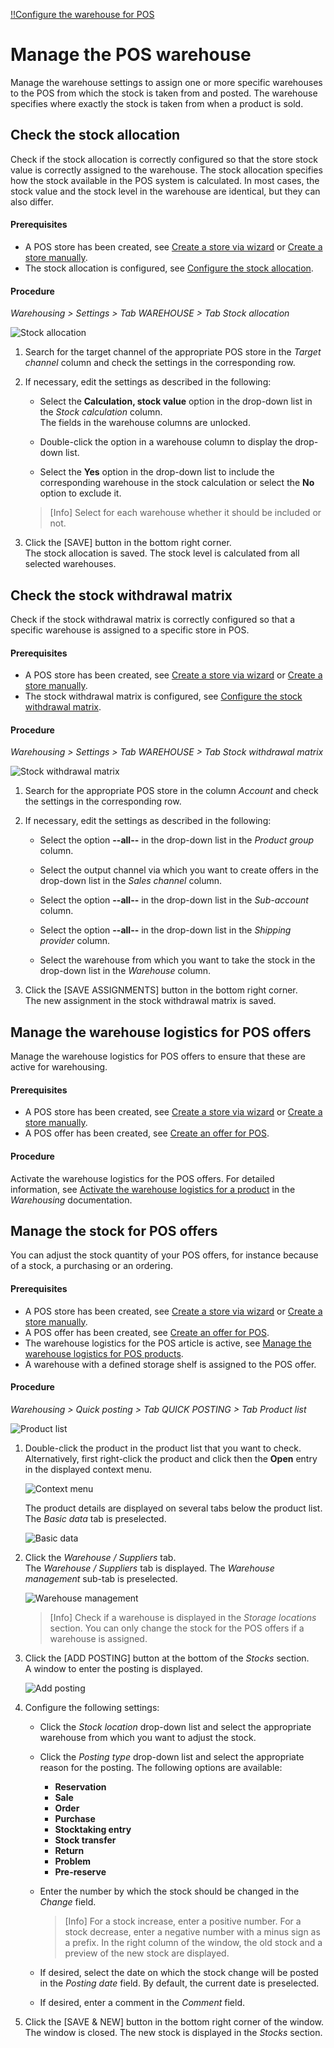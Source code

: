 [!!Configure the warehouse for POS](./01_ConfigureWarehouse.md)

>
# Manage the POS warehouse

Manage the warehouse settings to assign one or more specific warehouses to the POS from which the stock is taken from and posted. The warehouse specifies where exactly the stock is taken from when a product is sold.

## Check the stock allocation

Check if the stock allocation is correctly configured so that the store stock value is correctly assigned to the warehouse. The stock allocation specifies how the stock available in the POS system is calculated. In most cases, the stock value and the stock level in the warehouse are identical, but they can also differ.   

#### Prerequisites

- A POS store has been created, see [Create a store via wizard](./06_CreateStore.md#create-a-store-in-pos-using-the-wizard) or [Create a store manually](./06a_CreateStoreManually.md#create-a-pos-store-manually).
- The stock allocation is configured, see [Configure the stock allocation](./06a_CreateStoreManually.md#configure-the-stock-allocation).

#### Procedure

*Warehousing > Settings > Tab WAREHOUSE > Tab Stock allocation*

![Stock allocation](../../Assets/Screenshots/RetailSuiteWarehousing/Settings/Warehouse/StockAllocation/StockAllocation.png "[Stock allocation]")

1.  Search for the target channel of the appropriate POS store in the *Target channel* column and check the settings in the corresponding row.

2. If necessary, edit the settings as described in the following:

    + Select the **Calculation, stock value** option in the drop-down list in the *Stock calculation* column.   
        The fields in the warehouse columns are unlocked.

    + Double-click the option in a warehouse column to display the drop-down list.
    
    + Select the **Yes** option in the drop-down list to include the corresponding warehouse in the stock calculation or select the **No** option to exclude it.

    > [Info] Select for each warehouse whether it should be included or not.

3. Click the [SAVE] button in the bottom right corner.   
    The stock allocation is saved. The stock level is calculated from all selected warehouses.



## Check the stock withdrawal matrix

Check if the stock withdrawal matrix is correctly configured so that a specific warehouse is assigned to a specific store in POS.

#### Prerequisites

- A POS store has been created, see [Create a store via wizard](./06_CreateStore.md#create-a-store-in-pos-using-the-wizard) or [Create a store manually](./06a_CreateStoreManually.md#create-a-pos-store-manually).
- The stock withdrawal matrix is configured, see [Configure the stock withdrawal matrix](./06a_CreateStoreManually.md#configure-the-stock-withdrawal-matrix).

#### Procedure

*Warehousing > Settings > Tab WAREHOUSE > Tab Stock withdrawal matrix*

![Stock withdrawal matrix](../../Assets/Screenshots/RetailSuiteWarehousing/Settings/Warehouse/StockWithdrawalMatrix/StockWithdrawalMatrix.png "[Stock withdrawal matrix]")

1. Search for the appropriate POS store in the column *Account* and check the settings in the corresponding row.   

2. If necessary, edit the settings as described in the following:

    + Select the option **--all--** in the drop-down list in the *Product group* column.

    + Select the output channel via which you want to create offers in the drop-down list in the *Sales channel* column.

    + Select the option **--all--** in the drop-down list in the *Sub-account* column.

    + Select the option **--all--** in the drop-down list in the *Shipping provider* column.

    + Select the warehouse from which you want to take the stock in the drop-down list in the *Warehouse* column.

3. Click the [SAVE ASSIGNMENTS] button in the bottom right corner.   
    The new assignment in the stock withdrawal matrix is saved.



## Manage the warehouse logistics for POS offers

Manage the warehouse logistics for POS offers to ensure that these are active for warehousing.

#### Prerequisites

- A POS store has been created, see [Create a store via wizard](./06_CreateStore.md#create-a-store-in-pos-using-the-wizard) or [Create a store manually](./06a_CreateStoreManually.md#create-a-pos-store-manually).
- A POS offer has been created, see [Create an offer for POS](./07_ManageOffers.md#create-an-offer-for-pos).

#### Procedure

Activate the warehouse logistics for the POS offers. For detailed information, see [Activate the warehouse logistics for a product](../../RetailSuiteWarehousing/Integration/06_ActivateWarehouseLogistics.md) in the *Warehousing* documentation.



## Manage the stock for POS offers

You can adjust the stock quantity of your POS offers, for instance because of a stock, a purchasing or an ordering.

#### Prerequisites

- A POS store has been created, see [Create a store via wizard](./06_CreateStore.md#create-a-store-in-pos-using-the-wizard) or [Create a store manually](./06a_CreateStoreManually.md#create-a-pos-store-manually).
- A POS offer has been created, see [Create an offer for POS](./07_ManageOffers.md#create-an-offer-for-pos).
- The warehouse logistics for the POS article is active, see [Manage the warehouse logistics for POS products](#manage-the-warehouse-logistics-for-pos-products).
- A warehouse with a defined storage shelf is assigned to the POS offer.

#### Procedure

*Warehousing > Quick posting > Tab QUICK POSTING > Tab Product list*

![Product list](../../Assets/Screenshots/RetailSuiteWarehousing/QuickBooking/ProductList.png "[Product list]")

1.  Double-click the product in the product list that you want to check. Alternatively, first right-click the product and click then the **Open** entry in the displayed context menu.    

    ![Context menu](../../Assets/Screenshots/RetailSuiteWarehousing/QuickBooking/ContextMenu.png "[Context menu]")   

    The product details are displayed on several tabs below the product list. The *Basic data* tab is preselected.

    ![Basic data](../../Assets/Screenshots/RetailSuiteWarehousing/QuickBooking/BasicData/BasicData.png "[Basic data]")

2. Click the *Warehouse / Suppliers* tab.   
    The *Warehouse / Suppliers* tab is displayed. The *Warehouse management* sub-tab is preselected.

    ![Warehouse management](../../Assets/Screenshots/RetailSuiteWarehousing/QuickBooking/WarehouseSuppliers/WarehouseManagement/WarehouseManagement.png "[Warehouse management]")

    > [Info] Check if a warehouse is displayed in the *Storage locations* section. You can only change the stock for the POS offers if a warehouse is assigned.

3. Click the [ADD POSTING] button at the bottom of the *Stocks* section.   
    A window to enter the posting is displayed.

    ![Add posting](../../Assets/Screenshots/RetailSuiteWarehousing/QuickBooking/WarehouseSuppliers/WarehouseManagement/AddBooking.png "[Add posting]")

4. Configure the following settings:

    + Click the *Stock location* drop-down list and select the appropriate warehouse from which you want to adjust the stock.

    + Click the *Posting type* drop-down list and select the appropriate reason for the posting. The following options are available:
        - **Reservation**
        - **Sale**
        - **Order**
        - **Purchase**
        - **Stocktaking entry**
        - **Stock transfer**
        - **Return**
        - **Problem**
        - **Pre-reserve**

    + Enter the number by which the stock should be changed in the *Change* field.
        > [Info] For a stock increase, enter a positive number. For a stock decrease, enter a negative number with a minus sign as a prefix. In the right column of the window, the old stock and a preview of the new stock are displayed.  

    + If desired, select the date on which the stock change will be posted in the *Posting date* field. By default, the current date is preselected.

    + If desired, enter a comment in the *Comment* field.

5. Click the [SAVE & NEW] button in the bottom right corner of the window.   
    The window is closed. The new stock is displayed in the *Stocks* section.
